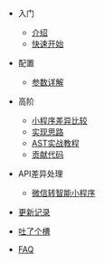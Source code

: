 * 入门
    * [介绍](/start/context.md)
    * [快速开始](/start/quick.md)

* 配置
    * [参数详解](/start/param.md)
    
* 高阶
    * [小程序差异比较](/contents/diff.md) 
    * [实现思路](/contents/theory.md)
    * [AST实战教程](/contents/AST.md)
    * [贡献代码](/contents/contribution.md)

* API差异处理
    * [微信转智能小程序](/api/wx2swan.md)

* [更新记录](/start/changelog.md)

* [吐了个槽](https://support.qq.com/products/123203)

* [FAQ](/start/fqa.md)
